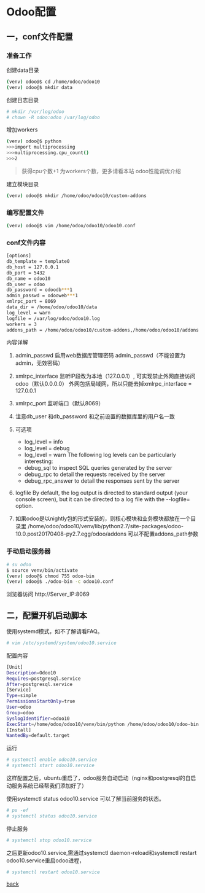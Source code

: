 # Odoo配置

## 一，conf文件配置

### 准备工作
创建data目录
```sh
(venv) odoo@$ cd /home/odoo/odoo10
(venv) odoo@$ mkdir data
```
创建日志目录
```sh
# mkdir /var/log/odoo
# chown -R odoo:odoo /var/log/odoo
```
增加workers
```sh
(venv) odoo@$ python
>>>import multiprocessing
>>>multiprocessing.cpu_count()
>>>2
```
>  获得cpu个数+1 为workers个数，更多请看本站 odoo性能调优介绍

建立模块目录
```sh
(venv) odoo@$ mkdir /home/odoo/odoo10/custom-addons
```

### 编写配置文件
```sh
(venv) odoo@$ vim /home/odoo/odoo10/odoo10.conf
```

### conf文件内容
```sh
[options]
db_template = template0
db_host = 127.0.0.1
db_port = 5432
db_name = odoo10
db_user = odoo
db_password = odoodb***1
admin_passwd = odooweb***1
xmlrpc_port = 8069
data_dir = /home/odoo/odoo10/data
log_level = warn
logfile = /var/log/odoo/odoo10.log
workers = 3
addons_path = /home/odoo/odoo10/custom-addons,/home/odoo/odoo10/addons
```
内容详解
1. admin_passwd 启用web数据库管理密码 admin_passwd（不能设置为admin，无效密码）
2. xmlrpc_interface 监听IP段改为本地（127.0.0.1）, 可实现禁止外网直接访问odoo（默认0.0.0.0）
   外网包括局域网，所以只能去掉xmlrpc_interface = 127.0.0.1
3. xmlrpc_port 监听端口（默认8069）
4. 注意db_user 和db_password 和之前设置的数据库里的用户名一致
5. 可选项
   	* log_level = info
   	* log_level = debug
   	* log_level = warn
   The following log levels can be particularly interesting:
   	* debug_sql to inspect SQL queries generated by the server
   	* debug_rpc to detail the requests received by the server
   	* debug_rpc_answer to detail the responses sent by the server
6. logfile
   By default, the log output is directed to standard output (your console screen), but it can be directed to a log file with the --logfile=<filepath> option.

7. 如果odoo是以nightly包的形式安装的，则核心模块和业务模块都放在一个目录里
/home/odoo/odoo10/venv/lib/python2.7/site-packages/odoo-10.0.post20170408-py2.7.egg/odoo/addons
可以不配置addons_path参数

### 手动启动服务器
```sh
# su odoo
$ source venv/bin/activate
(venv) odoo@$ chmod 755 odoo-bin
(venv) odoo@$ ./odoo-bin -c odoo10.conf
```

浏览器访问 http://Server_IP:8069

## 二，配置开机启动脚本

使用systemd模式，如不了解请看FAQ。
```sh
# vim /etc/systemd/system/odoo10.service
```
配置内容
```sh
[Unit]
Description=Odoo10
Requires=postgresql.service
After=postgresql.service
[Service]
Type=simple
PermissionsStartOnly=true
User=odoo
Group=odoo
SyslogIdentifier=odoo10
ExecStart=/home/odoo/odoo10/venv/bin/python /home/odoo/odoo10/odoo-bin -c /home/odoo/odoo10/odoo10.conf
[Install]
WantedBy=default.target
```
运行
```sh
# systemctl enable odoo10.service
# systemctl start odoo10.service
```
这样配置之后，ubuntu重启了，odoo服务自动启动（nginx和postgresql的自启动服务系统已经帮我们添加好了）

使用systemctl status odoo10.service 可以了解当前服务的状态。
```sh
# ps -ef
# systemctl status odoo10.service
```
停止服务
```sh
# systemctl stop odoo10.service
```

之后更新odoo10.service,需通过systemctl daemon-reload和systemctl restart odoo10.service重启odoo进程，
```sh
# systemctl restart odoo10.service
```



[back](./)
